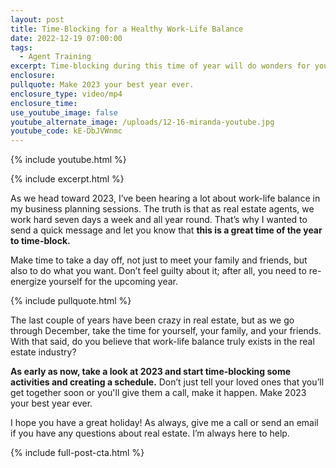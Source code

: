 ```yaml
---
layout: post
title: Time-Blocking for a Healthy Work-Life Balance
date: 2022-12-19 07:00:00
tags:
  - Agent Training
excerpt: Time-blocking during this time of year will do wonders for your career.
enclosure:
pullquote: Make 2023 your best year ever.
enclosure_type: video/mp4
enclosure_time:
use_youtube_image: false
youtube_alternate_image: /uploads/12-16-miranda-youtube.jpg
youtube_code: kE-DbJVWnmc
---
```

{% include youtube.html %}

{% include excerpt.html %}&nbsp;

As we head toward 2023, I’ve been hearing a lot about work-life balance in my business planning sessions. The truth is that as real estate agents, we work hard seven days a week and all year round. That’s why I wanted to send a quick message and let you know that **this is a great time of the year to time-block.&nbsp;**

Make time to take a day off, not just to meet your family and friends, but also to do what you want. Don’t feel guilty about it; after all, you need to re-energize yourself for the upcoming year.&nbsp;&nbsp;

{% include pullquote.html %}

The last couple of years have been crazy in real estate, but as we go through December, take the time for yourself, your family, and your friends. With that said, do you believe that work-life balance truly exists in the real estate industry?

**As early as now, take a look at 2023 and start time-blocking some activities and creating a schedule.** Don’t just tell your loved ones that you’ll get together soon or you'll give them a call, make it happen. Make 2023 your best year ever.

I hope you have a great holiday\! As always, give me a call or send an email if you have any questions about real estate. I’m always here to help.

{% include full-post-cta.html %}